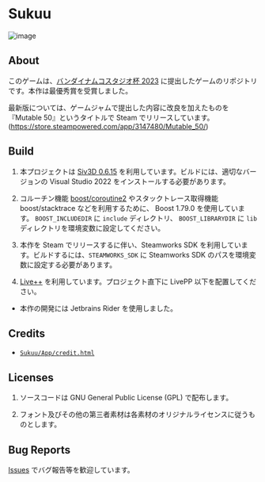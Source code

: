 # Sukuu

![image](https://github.com/sashi0034/Sukuu/assets/82739042/e412a320-106f-4471-8537-75701a368077)

## About

このゲームは、[バンダイナムコスタジオ杯 2023](https://siv3d.github.io/ja-jp/event/gamejam2023/)
に提出したゲームのリポジトリです。本作は最優秀賞を受賞しました。

最新版については、ゲームジャムで提出した内容に改良を加えたものを『Mutable 50』というタイトルで Steam でリリースしています。(https://store.steampowered.com/app/3147480/Mutable_50/)


## Build

1. 本プロジェクトは [Siv3D 0.6.15](https://github.com/Siv3D/OpenSiv3D) を利用しています。ビルドには、適切なバージョンの
   Visual Studio 2022 をインストールする必要があります。

1. コルーチン機能 [boost/coroutine2](https://github.com/boostorg/coroutine2) やスタックトレース取得機能 boost/stacktrace
   などを利用するために、 Boost 1.79.0 を使用しています。
   `BOOST_INCLUDEDIR` に `include` ディレクトリ、 `BOOST_LIBRARYDIR` に `lib` ディレクトリを環境変数に設定してください。

1. 本作を Steam でリリースするに伴い、Steamworks SDK を利用しています。ビルドするには、`STEAMWORKS_SDK` に Steamworks SDK
   のパスを環境変数に設定する必要があります。

1. [Live++](https://www.liveplusplus.tech/jpn/features.html) を利用しています。プロジェクト直下に LivePP 以下を配置してください。

- 本作の開発には Jetbrains Rider を使用しました。

## Credits

- [`Sukuu/App/credit.html`](Sukuu/App/credit.html)

## Licenses

1. ソースコードは GNU General Public License (GPL) で配布します。

1. フォント及びその他の第三者素材は各素材のオリジナルライセンスに従うものとします。

## Bug Reports

[Issues](https://github.com/sashi0034/Sukuu) でバグ報告等を歓迎しています。
